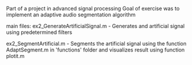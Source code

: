 Part of a project in advanced signal processing
Goal of exercise was to implement an adaptive audio segmentation algorithm

main files:
ex2_GenerateArtificialSignal.m - Generates and artificial signal using predetermined filters

ex2_SegmentArtificial.m - Segments the artificial signal using the function AdaptSegment.m in 'functions' folder and visualizes result using function plotit.m
